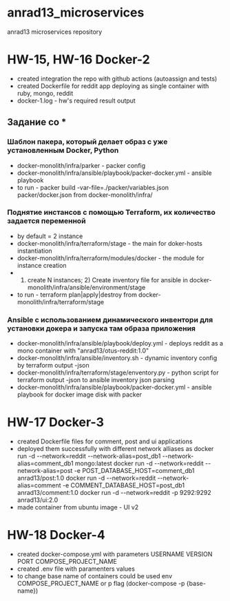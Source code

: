 # anrad13_microservices
anrad13 microservices repository

# HW-15, HW-16 Docker-2
- created integration the repo with github actions (autoassign and tests)
- created Dockerfile for reddit app deploying as single container with ruby, mongo, reddit
- docker-1.log - hw's required result output
## Задание со *
### Шаблон пакера, который делает образ с уже установленным Docker, Python
- docker-monolith/infra/parker - packer config
- docker-monolith/infra/ansible/playbook/packer-docker.yml - ansible playbook
- to run - packer build -var-file=./packer/variables.json packer/docker.json from docker-monolith/infra/
### Поднятие инстансов с помощью Terraform, их количество задается переменной
- by default = 2 instance
- docker-monolith/infra/terraform/stage - the main for doker-hosts instantiation
- docker-monolith/infra/terraform/modules/docker - the module for instance creation
- 1) create N instances; 2) Create inventory file for ansible in docker-monolith/infra/ansible/environment/stage
- to run - terraform plan|apply|destroy from docker-monolith/infra/terraform/stage
### Ansible с использованием динамического инвентори для установки докера и запуска там образа приложения
- docker-monolith/infra/ansible/playbook/deploy.yml - deploys reddit as a mono container with "anrad13/otus-reddit:1.0"
- docker-monolith/infra/ansible/inventory.sh - dynamic inventory config by terraform output -json
- docker-monolith/infra/terraform/stage/enventory.py - python script for terraform output -json to ansible inventory json parsing
- docker-monolith/infra/ansible/playbook/packer-docker.yml - ansible playbook for docker image disk with packer

# HW-17 Docker-3
- created Dockerfile files for comment, post and ui applications
- deployed them successfully with different network alliases as 
docker run -d --network=reddit --network-alias=post_db1 --network-alias=comment_db1 mongo:latest
docker run -d --network=reddit --network-alias=post -e POST_DATABASE_HOST=comment_db1  anrad13/post:1.0
docker run -d --network=reddit --network-alias=comment  -e COMMENT_DATABASE_HOST=post_db1 anrad13/comment:1.0
docker run -d --network=reddit -p 9292:9292 anrad13/ui:2.0
- made container from ubuntu image - UI v2

# HW-18 Docker-4
- created docker-compose.yml with parameters USERNAME VERSION PORT COMPOSE_PROJECT_NAME
- created .env file with paramenters values
- to change base name of containers could be used env COMPOSE_PROJECT_NAME or p flag (docker-compose -p {base-name})
